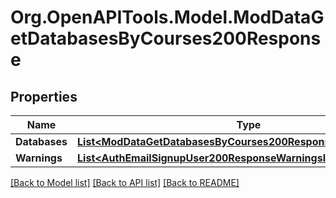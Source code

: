 # Org.OpenAPITools.Model.ModDataGetDatabasesByCourses200Response

## Properties

Name | Type | Description | Notes
------------ | ------------- | ------------- | -------------
**Databases** | [**List&lt;ModDataGetDatabasesByCourses200ResponseDatabasesInner&gt;**](ModDataGetDatabasesByCourses200ResponseDatabasesInner.md) |  | 
**Warnings** | [**List&lt;AuthEmailSignupUser200ResponseWarningsInner&gt;**](AuthEmailSignupUser200ResponseWarningsInner.md) |  | [optional] 

[[Back to Model list]](../README.md#documentation-for-models) [[Back to API list]](../README.md#documentation-for-api-endpoints) [[Back to README]](../README.md)

